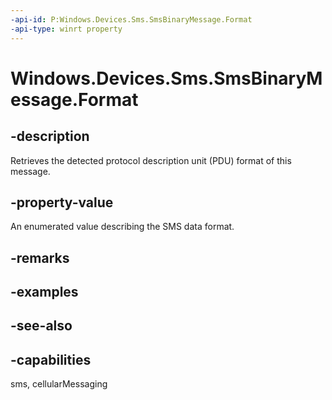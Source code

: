 ----api-id: P:Windows.Devices.Sms.SmsBinaryMessage.Format
-api-type: winrt property
---<!-- Property syntaxpublic Windows.Devices.Sms.SmsDataFormat Format { get;  set; }--># Windows.Devices.Sms.SmsBinaryMessage.Format## -descriptionRetrieves the detected protocol description unit (PDU) format of this message.## -property-valueAn enumerated value describing the SMS data format.## -remarks## -examples## -see-also## -capabilitiessms, cellularMessaging